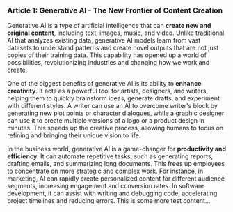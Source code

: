 ### Article 1: Generative AI - The New Frontier of Content Creation

Generative AI is a type of artificial intelligence that can **create new and original content**, including text, images, music, and video. Unlike traditional AI that analyzes existing data, generative AI models learn from vast datasets to understand patterns and create novel outputs that are not just copies of their training data. This capability has opened up a world of possibilities, revolutionizing industries and changing how we work and create.

One of the biggest benefits of generative AI is its ability to **enhance creativity**. It acts as a powerful tool for artists, designers, and writers, helping them to quickly brainstorm ideas, generate drafts, and experiment with different styles. A writer can use an AI to overcome writer's block by generating new plot points or character dialogues, while a graphic designer can use it to create multiple versions of a logo or a product design in minutes. This speeds up the creative process, allowing humans to focus on refining and bringing their unique vision to life.

In the business world, generative AI is a game-changer for **productivity and efficiency**. It can automate repetitive tasks, such as generating reports, drafting emails, and summarizing long documents. This frees up employees to concentrate on more strategic and complex work. For instance, in marketing, AI can rapidly create personalized content for different audience segments, increasing engagement and conversion rates. In software development, it can assist with writing and debugging code, accelerating project timelines and reducing errors. This is some more test content...
